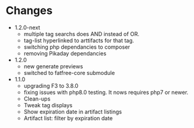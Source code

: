 # Changes

- 1.2.0-next
  - multiple tag searchs does AND instead of OR.
  - tag-list hyperlinked to arttifacts for that tag.
  - switching php dependancies to composer
  - removing Pikaday dependancies
- 1.2.0
  - new generate previews
  - switched to fatfree-core submodule
- 1.1.0
  - upgrading F3 to 3.8.0
  - fixing issues with php8.0 testing.  It nows requires php7 or newer.
  - Clean-ups
  - Tweak tag displays
  - Show expiration date in artifact listings
  - Artifact list: filter by expiration date
